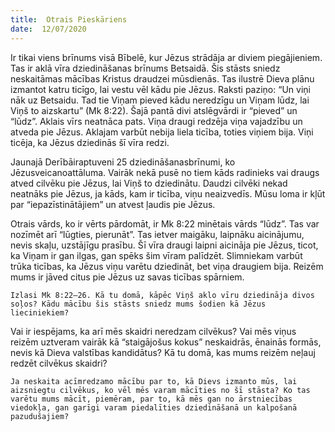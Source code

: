 ```yaml
---
title:  Otrais Pieskāriens
date:  12/07/2020
---
```


Ir tikai viens brīnums visā Bībelē, kur Jēzus strādāja ar diviem piegājieniem. Tas ir aklā vīra dziedināšanas brīnums Betsaidā. Šis stāsts sniedz neskaitāmas mācības Kristus draudzei mūsdienās. Tas ilustrē Dieva plānu izmantot katru ticīgo, lai vestu vēl kādu pie Jēzus. Raksti paziņo: “Un viņi nāk uz Betsaidu. Tad tie Viņam pieved kādu neredzīgu un Viņam lūdz, lai Viņš to aizskartu” (Mk 8:22). Šajā pantā divi atslēgvārdi ir “pieved” un “lūdz”. Aklais vīrs neatnāca pats. Viņa draugi redzēja viņa vajadzību un atveda pie Jēzus. Aklajam varbūt nebija liela ticība, toties viņiem bija. Viņi ticēja, ka Jēzus dziedinās šī vīra redzi.

Jaunajā Derībāiraptuveni 25 dziedināšanasbrīnumi, ko Jēzusveicanoattāluma. Vairāk nekā pusē no tiem kāds radinieks vai draugs atved cilvēku pie Jēzus, lai Viņš to dziedinātu. Daudzi cilvēki nekad neatnāks pie Jēzus, ja kāds, kam ir ticība, viņu neaizvedīs. Mūsu loma ir kļūt par “iepazīstinātājiem” un atvest ļaudis pie Jēzus.

Otrais vārds, ko ir vērts pārdomāt, ir Mk 8:22 minētais vārds “lūdz”. Tas var nozīmēt arī “lūgties, pierunāt”. Tas ietver maigāku, laipnāku aicinājumu, nevis skaļu, uzstājīgu prasību. Šī vīra draugi laipni aicināja pie Jēzus, ticot, ka Viņam ir gan ilgas, gan spēks šim vīram palīdzēt. Slimniekam varbūt trūka ticības, ka Jēzus viņu varētu dziedināt, bet viņa draugiem bija. Reizēm mums ir jāved citus pie Jēzus uz savas ticības spārniem.

`Izlasi Mk 8:22–26. Kā tu domā, kāpēc Viņš aklo vīru dziedināja divos soļos? Kādu mācību šis stāsts sniedz mums šodien kā Jēzus lieciniekiem?`

Vai ir iespējams, ka arī mēs skaidri neredzam cilvēkus? Vai mēs viņus reizēm uztveram vairāk kā “staigājošus kokus” neskaidrās, ēnainās formās, nevis kā Dieva valstības kandidātus? Kā tu domā, kas mums reizēm neļauj redzēt cilvēkus skaidri?

`Ja neskaita acīmredzamo mācību par to, kā Dievs izmanto mūs, lai aizsniegtu cilvēkus, ko vēl mēs varam mācīties no šī stāsta? Ko tas varētu mums mācīt, piemēram, par to, kā mēs gan no ārstniecības viedokļa, gan garīgi varam piedalīties dziedināšanā un kalpošanā pazudušajiem?`